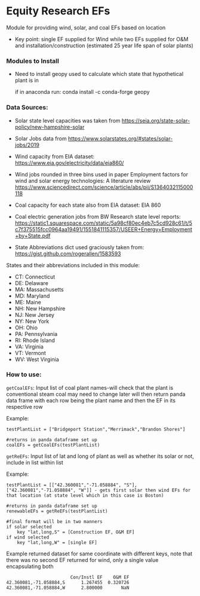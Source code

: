 # Equity Research EFs
 Module for providing wind, solar, and coal EFs based on location
 * Key point: single EF supplied for Wind while two EFs supplied for O&M and installation/construction (estimated 25 year life span of solar plants)
### Modules to Install
* Need to install geopy used to calculate which state that hypothetical plant is in
    
    if in anaconda run: 
    conda install -c conda-forge geopy
### Data Sources:
* Solar state level capacities was taken from https://seia.org/state-solar-policy/new-hampshire-solar
* Solar Jobs data from https://www.solarstates.org/#states/solar-jobs/2019

* Wind capacity from EIA dataset: https://www.eia.gov/electricity/data/eia860/
* Wind jobs rounded in three bins used in paper Employment factors for wind and solar energy technologies: A literature review https://www.sciencedirect.com/science/article/abs/pii/S1364032115000118

* Coal capacity for each state also from EIA dataset: EIA 860
* Coal electric generation jobs from BW Research state level reports: https://static1.squarespace.com/static/5a98cf80ec4eb7c5cd928c61/t/5c7f375515fcc0964aa19491/1551841115357/USEER+Energy+Employment+by+State.pdf

* State Abbreviations dict used graciously taken from: https://gist.github.com/rogerallen/1583593


States and their abbreviations included in this module:
* CT: Connecticut
* DE: Delaware
* MA: Massachusetts
* MD: Maryland
* ME: Maine
* NH: New Hampshire
* NJ: New Jersey
* NY: New York
* OH: Ohio
* PA: Pennsylvania
* RI: Rhode Island
* VA: Virginia
* VT: Vermont
* WV: West Virginia

### How to use:

`getCoalEFs`: Input list of coal plant names-will check that the plant is conventional steam coal may need to change later will then return 
panda data frame with each row being the plant name and then the EF in its respective row

Example: 
    
    testPlantList = ["Bridgeport Station","Merrimack","Brandon Shores"]

    #returns in panda dataframe set up
    coalEFs = getCoalEFs(testPlantList)

`getReEFs`: Input list of lat and long of plant as well as whether its solar or not, include in list within list

Example: 
    
    testPlantList = [["42.360081","-71.058884", "S"],["42.360081","-71.058884", "W"]] - gets first solar then wind EFs for that location (at state level which in this case is Boston)
    
    #returns in panda dataframe set up
    renewableEFs = getReEFs(testPlantList)

    #final format will be in two manners
    if solar selected
        key "lat,long,S" = [Construction EF, O&M EF]
    if wind selected
        key "lat,long,W" = [single EF]

Example returned dataset for same coordinate with different keys, note that there was no second EF returned for wind, only a single value encapsulating both


                            Con/Instl EF    O&M EF
    42.360081,-71.058884,S      1.267455  0.320726
    42.360081,-71.058884,W      2.800000       NaN